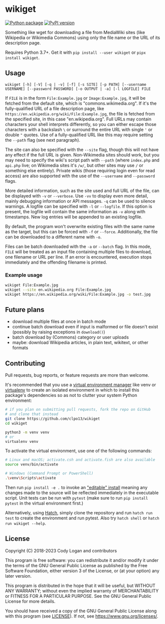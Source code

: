 # wikiget

[![Python package](https://github.com/clpo13/wikiget/actions/workflows/python.yml/badge.svg?branch=master)](https://github.com/clpo13/wikiget/actions/workflows/python.yml)
[![PyPI version](https://badge.fury.io/py/wikiget.svg)](https://badge.fury.io/py/wikiget)

Something like wget for downloading a file from MediaWiki sites (like Wikipedia
or Wikimedia Commons) using only the file name or the URL of its description
page.

Requires Python 3.7+. Get it with `pip install --user wikiget` or `pipx install wikiget`.

## Usage

`wikiget [-h] [-V] [-q | -v] [-f] [-s SITE] [-p PATH] [--username USERNAME]
[--password PASSWORD] [-o OUTPUT | -a] [-l LOGFILE] FILE`

If `FILE` is in the form `File:Example.jpg` or `Image:Example.jpg`, it will be
fetched from the default site, which is "commons.wikimedia.org". If it's the
fully-qualified URL of a file description page, like
`https://en.wikipedia.org/wiki/File:Example.jpg`, the file is fetched from the
specified site, in this case "en.wikipedia.org".  Full URLs may contain
characters your shell interprets differently, so you can either escape those
characters with a backslash `\` or surround the entire URL with single `'` or
double `"` quotes. Use of a fully-qualified URL like this may require setting
the `--path` flag (see next paragraph).

The site can also be specified with the `--site` flag, though this will not have
any effect if the full URL is given. Non-Wikimedia sites should work, but you
may need to specify the wiki's script path with `--path` (where `index.php` and
`api.php` live; on Wikimedia sites it's `/w/`, but other sites may use `/` or
something else entirely). Private wikis (those requiring login even for read
access) are also supported with the use of the `--username` and `--password`
flags.

More detailed information, such as the site used and full URL of the file, can
be displayed with `-v` or `--verbose`. Use `-vv` to display even more detail,
mainly debugging information or API messages. `-q` can be used to silence warnings.
A logfile can be specified with `-l` or `--logfile`. If this option is present, the
logfile will contain the same information as `-v` along with timestamps. New log
entries will be appended to an existing logfile.

By default, the program won't overwrite existing files with the same name as the
target, but this can be forced with `-f` or `--force`. Additionally, the file
can be downloaded to a different name with `-o`.

Files can be batch downloaded with the `-a` or `--batch` flag. In this mode,
`FILE` will be treated as an input file containing multiple files to download,
one filename or URL per line. If an error is encountered, execution stops
immediately and the offending filename is printed.

### Example usage

```bash
wikiget File:Example.jpg
wikiget --site en.wikipedia.org File:Example.jpg
wikiget https://en.wikipedia.org/wiki/File:Example.jpg -o test.jpg
```

## Future plans

- download multiple files at once in batch mode
- continue batch download even if input is malformed or file doesn't exist
  (possibly by raising exceptions in `download()`)
- batch download by (Commons) category or user uploads
- maybe: download Wikipedia articles, in plain text, wikitext, or other formats

## Contributing

Pull requests, bug reports, or feature requests are more than welcome.

It's recommended that you use a
[virtual environment manager](https://packaging.python.org/guides/installing-using-pip-and-virtual-environments/)
like venv or [virtualenv](https://virtualenv.pypa.io/en/latest/) to create an
isolated environment in which to install this package's dependencies so as not
to clutter your system Python environment:

```bash
# if you plan on submitting pull requests, fork the repo on GitHub
# and clone that instead
git clone https://github.com/clpo13/wikiget
cd wikiget

python3 -m venv venv
# or
virtualenv venv
```

To activate the virtual environment, use one of the following commands:

```bash
# Linux and macOS; activate.csh and activate.fish are also available
source venv/bin/activate

# Windows (Command Prompt or PowerShell)
.\venv\Scripts\activate
```

Then run `pip install -e .` to invoke an
["editable" install](https://pip.pypa.io/en/stable/topics/local-project-installs/#editable-installs)
meaning any changes made to the source will be reflected immediately in the executable
script. Unit tests can be run with `pytest` (make sure to run `pip install pytest`
in the virtual environment first.)

Alternatively, using [Hatch](https://hatch.pypa.io/latest/), simply clone the repository
and run `hatch run test` to create the environment and run pytest. Also try `hatch shell`
or `hatch run wikiget --help`.

## License

Copyright (C) 2018-2023 Cody Logan and contributors

This program is free software: you can redistribute it and/or modify
it under the terms of the GNU General Public License as published by
the Free Software Foundation, either version 3 of the License, or
(at your option) any later version.

This program is distributed in the hope that it will be useful,
but WITHOUT ANY WARRANTY; without even the implied warranty of
MERCHANTABILITY or FITNESS FOR A PARTICULAR PURPOSE. See the
GNU General Public License for more details.

You should have received a copy of the GNU General Public License
along with this program (see [LICENSE](LICENSE)). If not, see
<https://www.gnu.org/licenses/>.
